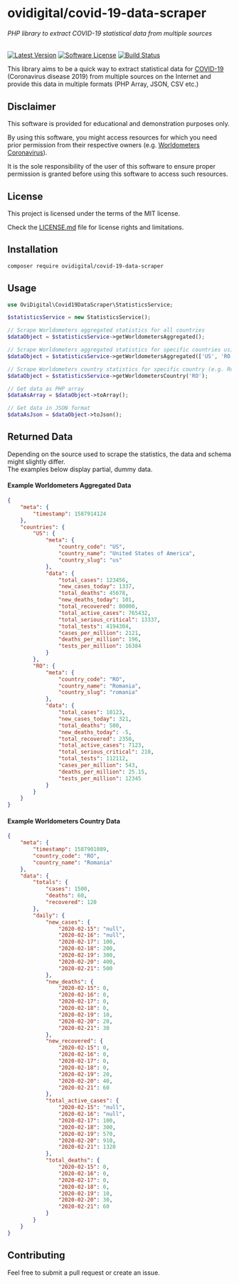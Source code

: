 # ovidigital/covid-19-data-scraper
###### PHP library to extract COVID-19 statistical data from multiple sources

[![Latest Version](https://img.shields.io/packagist/v/ovidigital/covid-19-data-scraper.svg?style=flat-square&cacheSeconds=3600&label=latest%20version)](https://github.com/ovidigital/covid-19-data-scraper/releases)
[![Software License](https://img.shields.io/badge/license-MIT-brightgreen.svg?style=flat-square)](LICENSE.md)
[![Build Status](https://img.shields.io/travis/ovidigital/covid-19-data-scraper/master.svg?style=flat-square&logo=travis&logoColor=white)](https://travis-ci.com/ovidigital/covid-19-data-scraper)

This library aims to be a quick way to extract statistical data for [COVID-19](https://en.wikipedia.org/wiki/Coronavirus_disease_2019) (Coronavirus disease 2019) from multiple sources on the Internet and provide this data in multiple formats (PHP Array, JSON, CSV etc.)

## Disclaimer
This software is provided for educational and demonstration purposes only.

By using this software, you might access resources for which you need prior permission from their respective owners (e.g. [Worldometers Coronavirus](https://www.worldometers.info/coronavirus/)).

It is the sole responsibility of the user of this software to ensure proper permission is granted before using this software to access such resources.

## License
This project is licensed under the terms of the MIT license.

Check the [LICENSE.md](LICENSE.md) file for license rights and limitations.

## Installation

```bash
composer require ovidigital/covid-19-data-scraper
```

## Usage


```php
use OviDigital\Covid19DataScraper\StatisticsService;

$statisticsService = new StatisticsService();

// Scrape Worldometers aggregated statistics for all countries
$dataObject = $statisticsService->getWorldometersAggregated();

// Scrape Worldometers aggregated statistics for specific countries using alpha-2 country codes
$dataObject = $statisticsService->getWorldometersAggregated(['US', 'RO']);

// Scrape Worldometers country statistics for specific country (e.g. Romania)
$dataObject = $statisticsService->getWorldometersCountry('RO');

// Get data as PHP array
$dataAsArray = $dataObject->toArray();

// Get data in JSON format
$dataAsJson = $dataObject->toJson();
```

## Returned Data
Depending on the source used to scrape the statistics, the data and schema might slightly differ.<br>
The examples below display partial, dummy data. 

#### Example Worldometers Aggregated Data
```json
{
    "meta": {
        "timestamp": 1587914124
    },
    "countries": {
        "US": {
            "meta": {
                "country_code": "US",
                "country_name": "United States of America",
                "country_slug": "us"
            },
            "data": {
                "total_cases": 123456,
                "new_cases_today": 1337,
                "total_deaths": 45678,
                "new_deaths_today": 101,
                "total_recovered": 80000,
                "total_active_cases": 765432,
                "total_serious_critical": 13337,
                "total_tests": 4194304,
                "cases_per_million": 2121,
                "deaths_per_million": 196,
                "tests_per_million": 16384
            }
        },
        "RO": {
            "meta": {
                "country_code": "RO",
                "country_name": "Romania",
                "country_slug": "romania"
            },
            "data": {
                "total_cases": 10123,
                "new_cases_today": 321,
                "total_deaths": 500,
                "new_deaths_today": -5,
                "total_recovered": 2350,
                "total_active_cases": 7123,
                "total_serious_critical": 210,
                "total_tests": 112112,
                "cases_per_million": 543,
                "deaths_per_million": 25.15,
                "tests_per_million": 12345
            }
        }
    }
}
```

#### Example Worldometers Country Data

```json
{
    "meta": {
        "timestamp": 1587901089,
        "country_code": "RO",
        "country_name": "Romania"
    },
    "data": {
        "totals": {
            "cases": 1500,
            "deaths": 60,
            "recovered": 120
        },
        "daily": {
            "new_cases": {
                "2020-02-15": "null",
                "2020-02-16": "null",
                "2020-02-17": 100,
                "2020-02-18": 200,
                "2020-02-19": 300,
                "2020-02-20": 400,
                "2020-02-21": 500
            },
            "new_deaths": {
                "2020-02-15": 0,
                "2020-02-16": 0,
                "2020-02-17": 0,
                "2020-02-18": 0,
                "2020-02-19": 10,
                "2020-02-20": 20,
                "2020-02-21": 30
            },
            "new_recovered": {
                "2020-02-15": 0,
                "2020-02-16": 0,
                "2020-02-17": 0,
                "2020-02-18": 0,
                "2020-02-19": 20,
                "2020-02-20": 40,
                "2020-02-21": 60
            },
            "total_active_cases": {
                "2020-02-15": "null",
                "2020-02-16": "null",
                "2020-02-17": 100,
                "2020-02-18": 300,
                "2020-02-19": 570,
                "2020-02-20": 910,
                "2020-02-21": 1320
            },
            "total_deaths": {
                "2020-02-15": 0,
                "2020-02-16": 0,
                "2020-02-17": 0,
                "2020-02-18": 0,
                "2020-02-19": 10,
                "2020-02-20": 30,
                "2020-02-21": 60
            }
        }
    }
}
```
## Contributing

Feel free to submit a pull request or create an issue.
